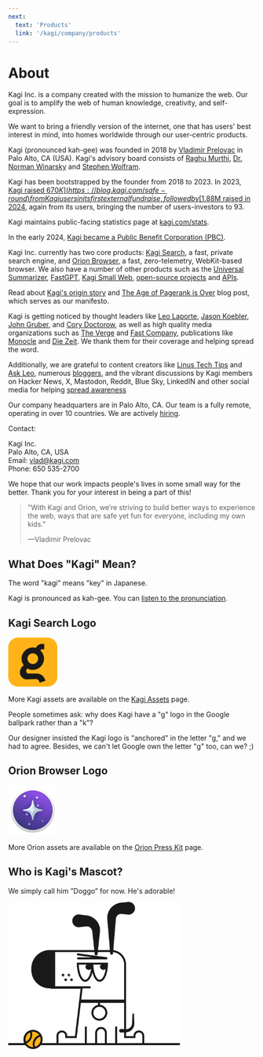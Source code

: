 ```yaml
---
next:
  text: 'Products'
  link: '/kagi/company/products'
---
```


# About

Kagi Inc. is a company created with the mission to humanize the web. Our goal is to amplify the web of human knowledge, creativity, and self-expression.

We want to bring a friendly version of the internet, one that has users' best interest in mind, into homes worldwide through our user-centric products.

Kagi (pronounced kah-gee) was founded in 2018 by [Vladimir Prelovac](https://vladimir.prelovac.com/) in Palo Alto, CA (USA). Kagi's advisory board consists of [Raghu Murthi](https://www.linkedin.com/in/raghumurthi), [Dr. Norman Winarsky](https://en.wikipedia.org/wiki/Norman_Winarsky) and [Stephen Wolfram](https://en.wikipedia.org/wiki/Stephen_Wolfram). 

Kagi has been bootstrapped by the founder from 2018 to 2023. In 2023, [Kagi raised $670K](https://blog.kagi.com/safe-round) from Kagi users in its first external fundraise, followed by [$1.88M raised in 2024](https://blog.kagi.com/what-is-next-for-kagi#3), again from its users, bringing the number of users-investors to 93.

Kagi maintains public-facing statistics page at [kagi.com/stats](https://kagi.com/stats).

In the early 2024, [Kagi became a Public Benefit Corporation (PBC)](https://blog.kagi.com/what-is-next-for-kagi#4). 

Kagi Inc. currently has two core products: [Kagi Search](https://kagi.com), a fast, private search engine, and [Orion Browser](https://browser.kagi.com/), a fast, zero-telemetry, WebKit-based browser. We also have a number of other products such as the [Universal Summarizer](https://kagi.com/summarizer), [FastGPT](https://kagi.com/fastgpt), [Kagi Small Web](https://blog.kagi.com/small-web), [open-source projects](https://github.com/kagisearch) and [APIs](https://help.kagi.com/kagi/api/overview.html).

Read about [Kagi's origin story](https://dkb.io/post/DEPR_kagi-interview) and [The Age of Pagerank is Over](https://blog.kagi.com/age-pagerank-over) blog post, which serves as our manifesto.

Kagi is getting noticed by thought leaders like [Leo Laporte](https://twit.tv), [Jason Koebler](https://www.404media.co/friendship-ended-with-google-now-kagi-is-my-best-friend/), [John Gruber](https://daringfireball.net/linked/2024/01/19/bray-google-kagi), and [Cory Doctorow](https://pluralistic.net/2024/04/04/teach-me-how-to-shruggie/), as well as high quality media organizations such as [The Verge](https://www.theverge.com/23896415/kagi-search-google-meta-quest-3-chatgpt-macos-sonoma-installer-newsletter) and [Fast Company](https://www.fastcompany.com/91038374/kagi-web-search-engine-google-alternative), publications like [Monocle](https://monocle.com/radio/shows/the-entrepreneurs/eureka-389/play/) and [Die Zeit](https://www.zeit.de/index). We thank them for their coverage and helping spread the word.

Additionally, we are grateful to content creators like [Linus Tech Tips](https://youtu.be/YnSv8ylLfPw?t=523) and [Ask Leo](https://www.youtube.com/watch?v=K297opaBp8E&t=7s), numerous [bloggers](https://dannb.org/blog/2023/how-kagi-beats-google/), and the vibrant discussions by Kagi members on Hacker News, X, Mastodon, Reddit, Blue Sky, LinkedIN and other social media for helping [spread awareness](https://x.com/vladquant/likes)

Our company headquarters are in Palo Alto, CA. Our team is a fully remote, operating in over 10 countries. We are actively [hiring](https://help.kagi.com/kagi/company/hiring-kagi.html).

Contact:

Kagi Inc.\
Palo Alto, CA, USA\
Email: vlad@kagi.com\
Phone: 650 535-2700

We hope that our work impacts people's lives in some small way for the better. Thank you for your interest in being a part of this!

> "With Kagi and Orion, we’re striving to build better ways to experience the web, ways that are safe yet fun for everyone, including my own kids."
>
> —Vladimir Prelovac

## What Does "Kagi" Mean?

The word "kagi" means "key" in Japanese.

Kagi is pronounced as kah-gee. You can [listen to the pronunciation](https://www.youtube.com/watch?v=ig4VTr0rt4Q).

## Kagi Search Logo

<img src="./media/kagi-logo.png" width="100" alt="Kagi Logo">

More Kagi assets are available on the [Kagi Assets](https://kagi.com/assets) page.

People sometimes ask: why does Kagi have a "g" logo in the Google ballpark rather than a "k"?

Our designer insisted the Kagi logo is "anchored" in the letter "g," and we had to agree. Besides, we can't let Google own the letter "g" too, can we? ;)

## Orion Browser Logo

<img src="./media/orion-logo.png" width="100" alt="Orion Logo">

More Orion assets are available on the [Orion Press Kit](https://browser.kagi.com/press-kit/) page.


## Who is Kagi's Mascot?

We simply call him ”Doggo” for now. He's adorable!

<img src="./media/doggo_1.png" width="350" alt="Doggo Kagi Mascot">
